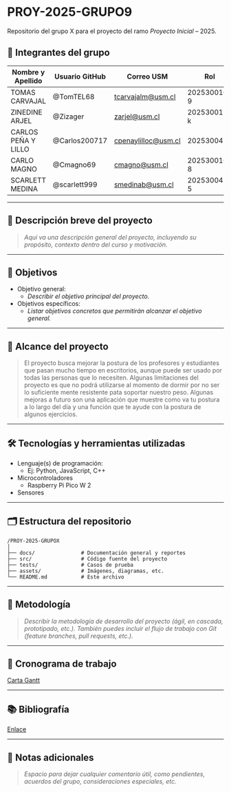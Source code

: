 # PROY-2025-GRUPO9


Repositorio del grupo X para el proyecto del ramo *Proyecto Inicial* – 2025.

## 👥 Integrantes del grupo

| Nombre y Apellido | Usuario GitHub | Correo USM               | Rol          |
| ----------------- | -------------- | ------------------------ | ------------ |
| TOMAS CARVAJAL    | @TomTEL68      | tcarvajalm@usm.cl        | 202530010-9  |
| ZINEDINE ARJEL    | @Zizager       | zarjel@usm.cl            | 202530015-k  |
| CARLOS PEÑA Y LILLO | @Carlos200717| cpenaylilloc@usm.cl      | 20253004-4   |
| CARLO MAGNO       | @Cmagno69      | cmagno@usm.cl            | 202530016-8  |
| SCARLETT MEDINA   | @scarlett999   | smedinab@usm.cl          | 202530043-5  |
---

## 📝 Descripción breve del proyecto

> *Aquí va una descripción general del proyecto, incluyendo su propósito, contexto dentro del curso y motivación.*

---

## 🎯 Objetivos

- Objetivo general:
  - *Describir el objetivo principal del proyecto.*
- Objetivos específicos:
  - *Listar objetivos concretos que permitirán alcanzar el objetivo general.*

---

## 🧩 Alcance del proyecto

> El proyecto busca mejorar la postura de los profesores y estudiantes que pasan mucho tiempo en escritorios, aunque puede ser usado por todas las personas que lo necesiten. Algunas limitaciones del proyecto es que no podrá utilizarse al momento de dormir por no ser lo suficiente mente resistente pata soportar nuestro peso. Algunas mejoras a futuro son una aplicación que muestre como va tu postura a lo largo del día y una función que te ayude con la postura de algunos ejercicios.

---

## 🛠️ Tecnologías y herramientas utilizadas

- Lenguaje(s) de programación:
  - Ej: Python, JavaScript, C++
- Microcontroladores
  - Raspberry Pi Pico W 2
- Sensores

---

## 🗂️ Estructura del repositorio

```
/PROY-2025-GRUPOX
│
├── docs/               # Documentación general y reportes
├── src/                # Código fuente del proyecto
├── tests/              # Casos de prueba
├── assets/             # Imágenes, diagramas, etc.
└── README.md           # Este archivo
```

---

## 🧪 Metodología

> *Describir la metodología de desarrollo del proyecto (ágil, en cascada, prototipado, etc.). También puedes incluir el flujo de trabajo con Git (feature branches, pull requests, etc.).*

---

## 📅 Cronograma de trabajo


[Carta Gantt](https://google.com)

---

## 📚 Bibliografía

[Enlace](https://google.com)

---

## 📌 Notas adicionales

> *Espacio para dejar cualquier comentario útil, como pendientes, acuerdos del grupo, consideraciones especiales, etc.*
